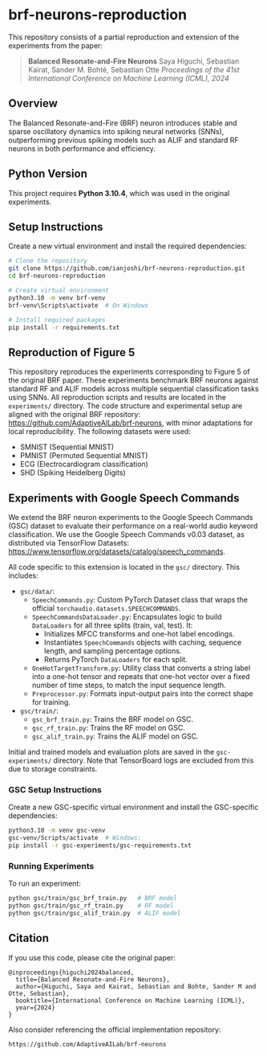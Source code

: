 # brf-neurons-reproduction
This repository consists of a partial reproduction and extension of the experiments from the paper:

> **Balanced Resonate-and-Fire Neurons**
> Saya Higuchi, Sebastian Kairat, Sander M. Bohté, Sebastian Otte
> *Proceedings of the 41st International Conference on Machine Learning (ICML), 2024*

## Overview

The Balanced Resonate-and-Fire (BRF) neuron introduces stable and sparse oscillatory dynamics into spiking neural networks (SNNs), outperforming previous spiking models such as ALIF and standard RF neurons in both performance and efficiency.

## Python Version

This project requires **Python 3.10.4**, which was used in the original experiments.

## Setup Instructions

Create a new virtual environment and install the required dependencies:

```bash
# Clone the repository
git clone https://github.com/ianjoshi/brf-neurons-reproduction.git
cd brf-neurons-reproduction

# Create virtual environment
python3.10 -m venv brf-venv
brf-venv\Scripts\activate  # On Windows

# Install required packages
pip install -r requirements.txt
```

## Reproduction of Figure 5
This repository reproduces the experiments corresponding to Figure 5 of the original BRF paper. These experiments benchmark BRF neurons against standard RF and ALIF models across multiple sequential classification tasks using SNNs. All reproduction scripts and results are located in the `experiments/` directory. The code structure and experimental setup are aligned with the original BRF repository: https://github.com/AdaptiveAILab/brf-neurons, with minor adaptations for local reproducibility. The following datasets were used:
- SMNIST (Sequential MNIST)
- PMNIST (Permuted Sequential MNIST)
- ECG (Electrocardiogram classification)
- SHD (Spiking Heidelberg Digits)


## Experiments with Google Speech Commands
We extend the BRF neuron experiments to the Google Speech Commands (GSC) dataset to evaluate their performance on a real-world audio keyword classification. We use the Google Speech Commands v0.03 dataset, as distributed via TensorFlow Datasets: https://www.tensorflow.org/datasets/catalog/speech_commands.

All code specific to this extension is located in the `gsc/` directory. This includes:
- `gsc/data/`:
  - `SpeechCommands.py`: Custom PyTorch Dataset class that wraps the official `torchaudio.datasets.SPEECHCOMMANDS`.
  - `SpeechCommandsDataLoader.py`: Encapsulates logic to build `DataLoaders` for all three splits (train, val, test). It:
    - Initializes MFCC transforms and one-hot label encodings.
    - Instantiates `SpeechCommands` objects with caching, sequence length, and sampling percentage options.
    - Returns PyTorch `DataLoaders` for each split.
  - `OneHotTargetTransform.py`: Utility class that converts a string label into a one-hot tensor and repeats that one-hot vector over a fixed number of time steps, to match the input sequence length.
  - `Preprocessor.py`: Formats input-output pairs into the correct shape for training.
- `gsc/train/`:
  - `gsc_brf_train.py`: Trains the BRF model on GSC.
  - `gsc_rf_train.py`: Trains the RF model on GSC.
  - `gsc_alif_train.py`: Trains the ALIF model on GSC.

Initial and trained models and evaluation plots are saved in the `gsc-experiments/` directory. Note that TensorBoard logs are excluded from this due to storage constraints.

### GSC Setup Instructions
Create a new GSC-specific virtual environment and install the GSC-specific dependencies:
```bash
python3.10 -m venv gsc-venv
gsc-venv/Scripts/activate  # Windows:
pip install -r gsc-experiments/gsc-requirements.txt
```

### Running Experiments
To run an experiment:
```bash
python gsc/train/gsc_brf_train.py   # BRF model
python gsc/train/gsc_rf_train.py    # RF model
python gsc/train/gsc_alif_train.py  # ALIF model
```

## Citation

If you use this code, please cite the original paper:

```
@inproceedings{higuchi2024balanced,
  title={Balanced Resonate-and-Fire Neurons},
  author={Higuchi, Saya and Kairat, Sebastian and Bohte, Sander M and Otte, Sebastian},
  booktitle={International Conference on Machine Learning (ICML)},
  year={2024}
}
```

Also consider referencing the official implementation repository:
```
https://github.com/AdaptiveAILab/brf-neurons
```